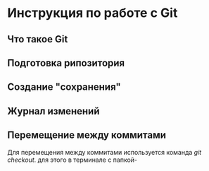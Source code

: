 # Инструкция по работе с Git

## Что такое Git

## Подготовка рипозитория

## Создание "сохранения"

## Журнал изменений

## Перемещение между коммитами 
Для перемещения между коммитами используется команда *git checkout*. для этого в терминале с папкой-


##

##

##
